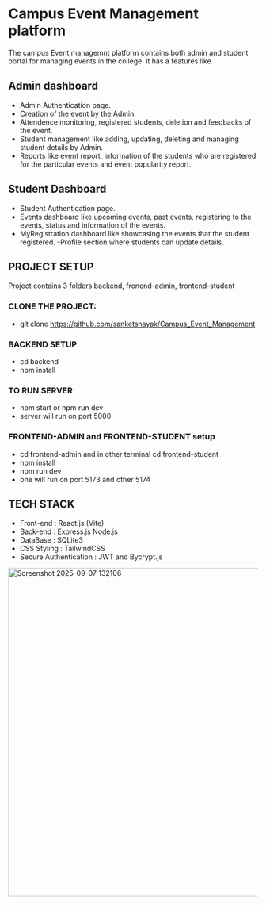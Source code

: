# Campus Event Management platform

The campus Event managemnt platform contains both admin and student portal for managing events in the college. it has a features like

## Admin dashboard
- Admin Authentication page.
- Creation of the event by the Admin
- Attendence monitoring, registered students, deletion and feedbacks of the event.
- Student management like adding, updating, deleting and managing student details by Admin.
- Reports like event report, information of the students who are registered for the particular events and event popularity report.

## Student Dashboard
- Student Authentication page.
- Events dashboard like upcoming events, past events, registering to the events, status and information of the events.
- MyRegistration dashboard like showcasing the events that the student registered.
 -Profile section where students can update details.

## PROJECT SETUP
Project contains 3 folders backend, fronend-admin, frontend-student
### CLONE THE PROJECT:
- git clone https://github.com/sanketsnayak/Campus_Event_Management
### BACKEND SETUP
- cd backend
- npm install
### TO RUN SERVER
- npm start or npm run dev
- server will run on port 5000
### FRONTEND-ADMIN and FRONTEND-STUDENT setup
- cd frontend-admin and in other terminal cd frontend-student
- npm install
- npm run dev
- one will run on port 5173 and other 5174

## TECH STACK
- Front-end : React.js (Vite)
- Back-end : Express.js Node.js
- DataBase : SQLite3
- CSS Styling : TailwindCSS
- Secure Authentication : JWT and Bycrypt.js
<img width="1363" height="663" alt="Screenshot 2025-09-07 132106" src="https://github.com/user-attachments/assets/490a88c3-5f68-484d-a806-832866be8bf5" />

